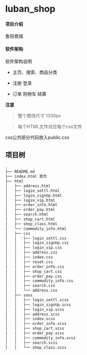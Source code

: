 # luban_shop

#### 项目介绍
鲁班商城

#### 软件架构
软件架构说明

- 主页、搜索、商品分类


- 注册 登录

- 订单  购物车 结算

**注意**
> 整个商场尺寸  1330px

> 每个HTML文件对应每个css文件

css公共部分代码放入public.css

## 项目树
```html
.
├── README.md
├── index.html 首页
├── html
│   ├── address.html
│   ├── login_settl.html
│   ├── login_signUp.html
│   ├── login_vip.html
│   ├── order_info.html
│   ├── order_pay.html
│   ├── search.html
│   ├── shop_cart.html
│   ├── shop_class.html
│   └── commodity_info.html
│   ├── css
│   │   ├── login_settl.css
│   │   ├── login_signUp.css
│   │   ├── login_vip.css
│   │   ├── address.css
│   │   ├── index.css
│   │   ├── reset.css
│   │   ├── order_info.css
│   │   ├── shop_cart.css
│   │   ├── order_pay.css
│   │   ├── commodity_info.css
│   │   ├── search.css
│   │   └── address.css
│   ├── sass
│   │   ├── login_settl.scss
│   │   ├── login_signUp.scss
│   │   ├── login_vip.scss
│   │   ├── address.scss
│   │   ├── index.scss
│   │   ├── order_info.scss
│   │   ├── shop_cart.scss
│   │   ├── order_pay.scss
│   │   ├── commodity_info.scss
│   │   ├── search.scss
│   │   └── shop_class.scss
	
```